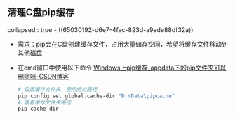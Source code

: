 ## 清理C盘pip缓存
collapsed:: true
	- ((65030192-d6e7-4fac-823d-a9ede88df32a))
- 需求：pip会在C盘创建缓存文件，占用大量储存空间，希望将缓存文件移动到其他磁盘
- 在cmd窗口中使用以下命令 [Windows上pip缓存_appdata下的pip文件夹可以删除吗-CSDN博客](https://blog.csdn.net/weixin_45653897/article/details/131254542)
  
  ``` bash
  # 设置缓存文件夹，使用绝对路径
  pip config set global.cache-dir "D:\Data\pipcache"
  # 查看缓存文件夹路径
  pip cache dir
  ```